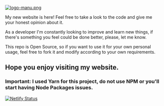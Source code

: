 [![logo-manu.png](https://i.postimg.cc/3NSJ3yhm/logo-manu.png)](https://postimg.cc/1VFZH3f3)

My new website is here! Feel free to take a look to the code and give me your honest opinion about it.

As a developer I'm constantly looking to improve and learn new things, if there's something you feel could be done better, please, let me know.

This repo is Open Source, so if you want to use it for your own personal usage, feel free to fork it and modify according to your own requirements.

## Hope you enjoy visiting my website.

### Important: I used Yarn for this project, do not use NPM or you'll start having Node Packages issues.

[![Netlify Status](https://api.netlify.com/api/v1/badges/42ab48ed-ff0b-4476-9bfa-f85e17a5b7c0/deploy-status)](https://app.netlify.com/sites/manudequevedo-react/deploys)
